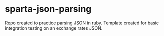# sparta-json-parsing
Repo created to practice parsing JSON in ruby. Template created for basic integration testing on an exchange rates JSON.
